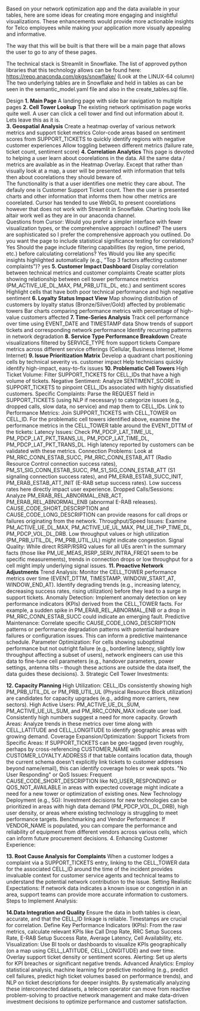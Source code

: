 Based on your network optimization app and the data available in your tables, here are some ideas for creating more engaging and insightful visualizations.  These enhancements would provide more actionable insights for Telco employees while making your application more visually appealing and informative.

The way that this will be built is that there will be a main page that allows the user to go to any of these pages.  

The technical stack is Streamlit in Snowflake.  The list of approved python libraries that this technology allows can be found here:  https://repo.anaconda.com/pkgs/snowflake/  (Look at the LINUX-64 column)  The two underlying tables are in Snowflake and held in tables as can be seen in the semantic_model.yaml file and also in the create_tables.sql file.

Design
**1. Main Page** 
A landing page with side bar navigation to multiple pages
**2. Cell Tower Lookup**
The existing network optimisation page works quite well.  A user can click a cell tower and find out information about it.  Lets leave this as it is.  
**3. Geospatial Analysis**
Create a heatmap overlay of various network metrics and support ticket metrics 
Color-code areas based on sentiment scores from SUPPORT_TICKETS to quickly identify regions with negative customer experiences
Allow toggling between different metrics (failure rate, ticket count, sentiment score)
**4. Correlation Analytics**
 This page is devoted to helping a user learn about coorelations in the data.   All the same data / metrics are available as in the Heatmap Overlay.  Except that rather than visually look at a map, a user will be presented with information that tells then about coorelations they should beware of.  
The functionality is that a user identifies one metric they care about.  The defauly one is Customer Support Ticket count.  Then the user is presented charts and other information that informs them how other metrics are coorelated.   Cursor has tended to use WebGL to present coorelations however that does not work with Streamlit in Snowflake.  Charting tools like altair work well as they are in our anaconda channel.  
Questions from Cursor: 
Would you prefer a simpler interface with fewer visualization types, or the comprehensive approach I outlined? The users are sophisticated so I prefer the comprehensive approach you outlined. 
Do you want the page to include statistical significance testing for correlations? Yes
Should the page include filtering capabilities (by region, time period, etc.) before calculating correlations? Yes
Would you like any specific insights highlighted automatically (e.g., "Top 3 factors affecting customer complaints")? yes
**5. Customer Impact Dashboard**
Display correlation between technical metrics and customer complaints
Create scatter plots showing relationship between cell tower performance metrics (PM_ACTIVE_UE_DL_MAX, PM_PRB_UTIL_DL, etc.) and sentiment scores
Highlight cells that have both poor technical performance and high negative sentiment
**6. Loyalty Status Impact View**
Map showing distribution of customers by loyalty status (Bronze/Silver/Gold) affected by problematic towers
Bar charts comparing performance metrics with percentage of high-value customers affected
**7. Time-Series Analysis**
Track cell performance over time using EVENT_DATE and TIMESTAMP data
Show trends of support tickets and corresponding network performance
Identify recurring patterns in network degradation
**8. Service Type Performance Breakdown**
Create visualizations filtered by SERVICE_TYPE from support tickets
Compare metrics across different service offerings (Cellular, Business Internet, Home Internet)
**9. Issue Prioritization Matrix**
Develop a quadrant chart positioning cells by technical severity vs. customer impact
Help technicians quickly identify high-impact, easy-to-fix issues
**10. Problematic Cell Towers** 
High Ticket Volume: Filter SUPPORT_TICKETS for CELL_IDs that have a high volume of tickets.
Negative Sentiment: Analyze SENTIMENT_SCORE in SUPPORT_TICKETS to pinpoint CELL_IDs associated with highly dissatisfied customers.
Specific Complaints: Parse the REQUEST field in SUPPORT_TICKETS (using NLP if necessary) to categorize issues (e.g., dropped calls, slow data, no service) and map them to CELL_IDs.
Link to Performance Metrics: Join SUPPORT_TICKETS with CELL_TOWER on CELL_ID. For the problematic cell towers identified above, examine the performance metrics in the CELL_TOWER table around the EVENT_DTTM of the tickets:
Latency Issues: Check PM_PDCP_LAT_TIME_UL, PM_PDCP_LAT_PKT_TRANS_UL, PM_PDCP_LAT_TIME_DL, PM_PDCP_LAT_PKT_TRANS_DL. High latency reported by customers can be validated with these metrics.
Connection Problems: Look at PM_RRC_CONN_ESTAB_SUCC, PM_RRC_CONN_ESTAB_ATT (Radio Resource Control connection success rates), PM_S1_SIG_CONN_ESTAB_SUCC, PM_S1_SIG_CONN_ESTAB_ATT (S1 signaling connection success rates), and PM_ERAB_ESTAB_SUCC_INIT, PM_ERAB_ESTAB_ATT_INIT (E-RAB setup success rates). Low success rates here directly impact user experience.
Dropped Calls/Sessions: Analyze PM_ERAB_REL_ABNORMAL_ENB_ACT, PM_ERAB_REL_ABNORMAL_ENB (abnormal E-RAB releases). CAUSE_CODE_SHORT_DESCRIPTION and CAUSE_CODE_LONG_DESCRIPTION can provide reasons for call drops or failures originating from the network.
Throughput/Speed Issues: Examine PM_ACTIVE_UE_DL_MAX, PM_ACTIVE_UE_UL_MAX, PM_UE_THP_TIME_DL, PM_PDCP_VOL_DL_DRB. Low throughput values or high utilization (PM_PRB_UTIL_DL, PM_PRB_UTIL_UL) might indicate congestion.
Signal Quality: While direct RSRP/RSRQ values for all UEs aren't in the summary facts (those like PM_UE_MEAS_RSRP_SERV_INTRA_FREQ1 seem to be specific measurements), trends in connection drops or low throughput for a cell might imply underlying signal issues.
**11. Proactive Network Adjustments**
Trend Analysis: Monitor the CELL_TOWER performance metrics over time (EVENT_DTTM, TIMESTAMP, WINDOW_START_AT, WINDOW_END_AT). Identify degrading trends (e.g., increasing latency, decreasing success rates, rising utilization) before they lead to a surge in support tickets.
Anomaly Detection: Implement anomaly detection on key performance indicators (KPIs) derived from the CELL_TOWER facts. For example, a sudden spike in PM_ERAB_REL_ABNORMAL_ENB or a drop in PM_RRC_CONN_ESTAB_SUCC could indicate an emerging fault.
Predictive Maintenance: Correlate specific CAUSE_CODE_LONG_DESCRIPTION patterns or performance degradation patterns with potential hardware failures or configuration issues. This can inform a predictive maintenance schedule.
Parameter Optimization: For cells showing suboptimal performance but not outright failure (e.g., borderline latency, slightly low throughput affecting a subset of users), network engineers can use this data to fine-tune cell parameters (e.g., handover parameters, power settings, antenna tilts – though these actions are outside the data itself, the data guides these decisions).
3. Strategic Cell Tower Investments:

**12. Capacity Planning**
High Utilization: CELL_IDs consistently showing high PM_PRB_UTIL_DL or PM_PRB_UTIL_UL (Physical Resource Block utilization) are candidates for capacity upgrades (e.g., adding more carriers, new sectors).
High Active Users: PM_ACTIVE_UE_DL_SUM, PM_ACTIVE_UE_UL_SUM, and PM_RRC_CONN_MAX indicate user load. Consistently high numbers suggest a need for more capacity.
Growth Areas: Analyze trends in these metrics over time along with CELL_LATITUDE and CELL_LONGITUDE to identify geographic areas with growing demand.
Coverage Expansion/Optimization:
Support Tickets from Specific Areas: If SUPPORT_TICKETS can be geo-tagged (even roughly, perhaps by cross-referencing CUSTOMER_NAME with CUSTOMER_LOYALTY.ADDRESS if that table contains location data, though the current schema doesn't explicitly link tickets to customer addresses beyond name/email), this can identify coverage holes or weak spots.
"No User Responding" or QoS Issues: Frequent CAUSE_CODE_SHORT_DESCRIPTION like NO_USER_RESPONDING or QOS_NOT_AVAILABLE in areas with expected coverage might indicate a need for a new tower or optimization of existing ones.
New Technology Deployment (e.g., 5G):
Investment decisions for new technologies can be prioritized in areas with high data demand (PM_PDCP_VOL_DL_DRB), high user density, or areas where existing technology is struggling to meet performance targets.
Benchmarking and Vendor Performance:
If VENDOR_NAME is populated, you can compare the performance and reliability of equipment from different vendors across various cells, which can inform future procurement decisions.
4. Enhancing Customer Experience:

**13. Root Cause Analysis for Complaints** 
When a customer lodges a complaint via a SUPPORT_TICKETS entry, linking to the CELL_TOWER data for the associated CELL_ID around the time of the incident provides invaluable context for customer service agents and technical teams to understand the potential network contribution to the issue.
Setting Realistic Expectations: If network data indicates a known issue or congestion in an area, support teams can provide more accurate information to customers.
Steps to Implement Analysis:

**14.Data Integration and Quality**
Ensure the data in both tables is clean, accurate, and that the CELL_ID linkage is reliable. Timestamps are crucial for correlation.
Define Key Performance Indicators (KPIs): From the raw metrics, calculate relevant KPIs like Call Drop Rate, RRC Setup Success Rate, E-RAB Setup Success Rate, Average Latency, Cell Availability, etc.
Visualization: Use BI tools or dashboards to visualize KPIs geographically (on a map using CELL_LATITUDE, CELL_LONGITUDE) and over time. Overlay support ticket density or sentiment scores.
Alerting: Set up alerts for KPI breaches or significant negative trends.
Advanced Analytics: Employ statistical analysis, machine learning for predictive modeling (e.g., predict cell failures, predict high ticket volumes based on performance trends), and NLP on ticket descriptions for deeper insights.
By systematically analyzing these interconnected datasets, a telecom operator can move from reactive problem-solving to proactive network management and make data-driven investment decisions to optimize performance and customer satisfaction.

